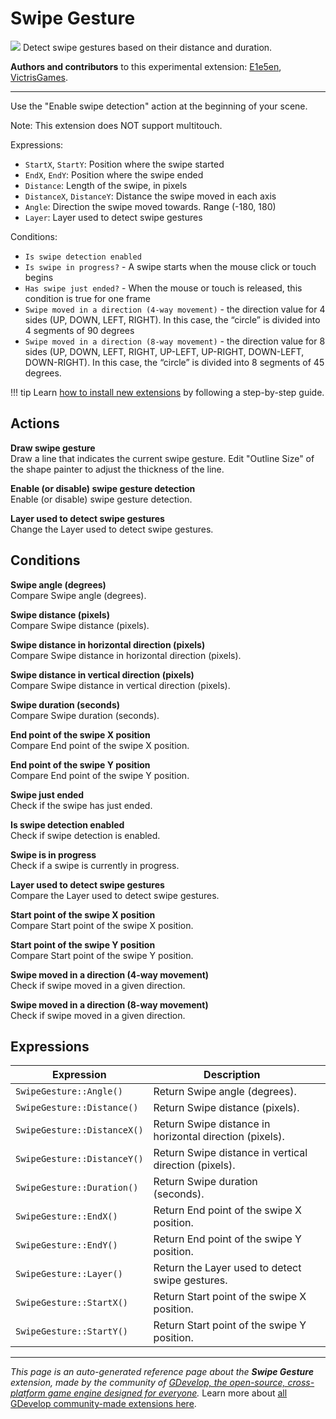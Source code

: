 # Swipe Gesture

<img src="https://resources.gdevelop-app.com/assets/Icons/gesture-swipe-right.svg" class="extension-icon"></img>
Detect swipe gestures based on their distance and duration.

**Authors and contributors** to this experimental extension: [E1e5en](https://gd.games/E1e5en), [VictrisGames](https://gd.games/VictrisGames).

---

Use the "Enable swipe detection" action at the beginning of your scene.

Note: This extension does NOT support multitouch.

Expressions:


- `StartX`, `StartY`: Position where the swipe started
- `EndX`, `EndY`: Position where the swipe ended
- `Distance`: Length of the swipe, in pixels
- `DistanceX`, `DistanceY`: Distance the swipe moved in each axis
- `Angle`: Direction the swipe moved towards. Range (-180, 180)
- `Layer`: Layer used to detect swipe gestures

Conditions:


- `Is swipe detection enabled`
- `Is swipe in progress?` - A swipe starts when the mouse click or touch begins
- `Has swipe just ended?` - When the mouse or touch is released, this condition is true for one frame 
- `Swipe moved in a direction (4-way movement)` - the direction value for 4 sides (UP, DOWN, LEFT, RIGHT). In this case, the “circle” is divided into 4 segments of 90 degrees
- `Swipe moved in a direction (8-way movement)` - the direction value for 8 sides (UP, DOWN, LEFT, RIGHT, UP-LEFT, UP-RIGHT, DOWN-LEFT, DOWN-RIGHT). In this case, the “circle” is divided into 8 segments of 45 degrees.

!!! tip
    Learn [how to install new extensions](/gdevelop5/extensions/search) by following a step-by-step guide.

## Actions

**Draw swipe gesture**  
Draw a line that indicates the current swipe gesture.  Edit "Outline Size" of the shape painter to adjust the thickness of the line.

**Enable (or disable) swipe gesture detection**  
Enable (or disable) swipe gesture detection.

**Layer used to detect swipe gestures**  
Change the Layer used to detect swipe gestures.

## Conditions

**Swipe angle (degrees)**  
Compare Swipe angle (degrees).

**Swipe distance (pixels)**  
Compare Swipe distance (pixels).

**Swipe distance in horizontal direction (pixels)**  
Compare Swipe distance in horizontal direction (pixels).

**Swipe distance in vertical direction (pixels)**  
Compare Swipe distance in vertical direction (pixels).

**Swipe duration (seconds)**  
Compare Swipe duration (seconds).

**End point of the swipe X position**  
Compare End point of the swipe X position.

**End point of the swipe Y position**  
Compare End point of the swipe Y position.

**Swipe just ended**  
Check if the swipe has just ended.

**Is swipe detection enabled**  
Check if swipe detection is enabled.

**Swipe is in progress**  
Check if a swipe is currently in progress.

**Layer used to detect swipe gestures**  
Compare the Layer used to detect swipe gestures.

**Start point of the swipe X position**  
Compare Start point of the swipe X position.

**Start point of the swipe Y position**  
Compare Start point of the swipe Y position.

**Swipe moved in a direction (4-way movement)**  
Check if swipe moved in a given direction.

**Swipe moved in a direction (8-way movement)**  
Check if swipe moved in a given direction.

## Expressions

| Expression | Description |  |
|-----|-----|-----|
| `SwipeGesture::Angle()` | Return Swipe angle (degrees). ||
| `SwipeGesture::Distance()` | Return Swipe distance (pixels). ||
| `SwipeGesture::DistanceX()` | Return Swipe distance in horizontal direction (pixels). ||
| `SwipeGesture::DistanceY()` | Return Swipe distance in vertical direction (pixels). ||
| `SwipeGesture::Duration()` | Return Swipe duration (seconds). ||
| `SwipeGesture::EndX()` | Return End point of the swipe X position. ||
| `SwipeGesture::EndY()` | Return End point of the swipe Y position. ||
| `SwipeGesture::Layer()` | Return the Layer used to detect swipe gestures. ||
| `SwipeGesture::StartX()` | Return Start point of the swipe X position. ||
| `SwipeGesture::StartY()` | Return Start point of the swipe Y position. ||


---

*This page is an auto-generated reference page about the **Swipe Gesture** extension, made by the community of [GDevelop, the open-source, cross-platform game engine designed for everyone](https://gdevelop.io/).* Learn more about [all GDevelop community-made extensions here](/gdevelop5/extensions).